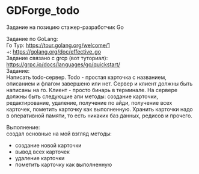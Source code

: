 # GDForge_todo

Задание на позицию стажер-разработчик Go     
       
Задание по GoLang:     
Го Тур: https://tour.golang.org/welcome/1      
+: https://golang.org/doc/effective_go     
Задание связано с grcp (вот туториал): https://grpc.io/docs/languages/go/quickstart/        
Задание:       
Написать todo-сервер. Todo - простая карточка с названием, описанием и флагом завершено или нет. Сервер и клиент должны быть написаны на го. Клиент - просто бинарь в терминале. На сервере должны быть следующие апи методы: создание карточки, редактирование, удаление, получение по айди, получение всех карточек, пометить карточку как выполненную. Хранить карточки надо в оперативной памяти, то есть никаких баз данных, редисов и прочего.

Выполнение:   
создал основные на мой взгляд методы:   
- создание новой карточки
- вывод всех карточек
- удаление карточки
- пометить карточку как выполненную

